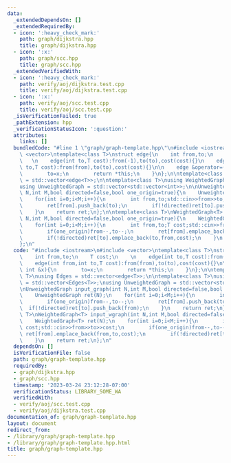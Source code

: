 ```yaml
---
data:
  _extendedDependsOn: []
  _extendedRequiredBy:
  - icon: ':heavy_check_mark:'
    path: graph/dijkstra.hpp
    title: graph/dijkstra.hpp
  - icon: ':x:'
    path: graph/scc.hpp
    title: graph/scc.hpp
  _extendedVerifiedWith:
  - icon: ':heavy_check_mark:'
    path: verify/aoj/dijkstra.test.cpp
    title: verify/aoj/dijkstra.test.cpp
  - icon: ':x:'
    path: verify/aoj/scc.test.cpp
    title: verify/aoj/scc.test.cpp
  _isVerificationFailed: true
  _pathExtension: hpp
  _verificationStatusIcon: ':question:'
  attributes:
    links: []
  bundledCode: "#line 1 \"graph/graph-template.hpp\"\n#include <iostream>\n#include\
    \ <vector>\ntemplate<class T>\nstruct edge{\n    int from,to;\n    T cost;\n \
    \   \n    edge(int to,T cost):from(-1),to(to),cost(cost){}\n    edge(int from,int\
    \ to,T cost):from(from),to(to),cost(cost){}\n\n    edge &operator=(const int &x){\n\
    \        to=x;\n        return *this;\n    }\n};\n\ntemplate<class T>\nusing Edges\
    \ = std::vector<edge<T>>;\n\ntemplate<class T>\nusing WeightedGraph = std::vector<Edges<T>>;\n\
    using UnweightedGraph = std::vector<std::vector<int>>;\n\nUnweightedGraph input_graph(int\
    \ N,int M,bool directed=false,bool one_origin=true){\n    UnweightedGraph ret(N);\n\
    \    for(int i=0;i<M;i++){\n        int from,to;std::cin>>from>>to;\n        if(one_origin)from--,to--;\n\
    \        ret[from].push_back(to);\n        if(!directed)ret[to].push_back(from);\n\
    \    }\n    return ret;\n};\n\ntemplate<class T>\nWeightedGraph<T> input_wgraph(int\
    \ N,int M,bool directed=false,bool one_origin=true){\n    WeightedGraph<T> ret(N);\n\
    \    for(int i=0;i<M;i++){\n        int from,to;T cost;std::cin>>from>>to>>cost;\n\
    \        if(one_origin)from--,to--;\n        ret[from].emplace_back(from,to,cost);\n\
    \        if(!directed)ret[to].emplace_back(to,from,cost);\n    }\n    return ret;\n\
    };\n"
  code: "#include <iostream>\n#include <vector>\ntemplate<class T>\nstruct edge{\n\
    \    int from,to;\n    T cost;\n    \n    edge(int to,T cost):from(-1),to(to),cost(cost){}\n\
    \    edge(int from,int to,T cost):from(from),to(to),cost(cost){}\n\n    edge &operator=(const\
    \ int &x){\n        to=x;\n        return *this;\n    }\n};\n\ntemplate<class\
    \ T>\nusing Edges = std::vector<edge<T>>;\n\ntemplate<class T>\nusing WeightedGraph\
    \ = std::vector<Edges<T>>;\nusing UnweightedGraph = std::vector<std::vector<int>>;\n\
    \nUnweightedGraph input_graph(int N,int M,bool directed=false,bool one_origin=true){\n\
    \    UnweightedGraph ret(N);\n    for(int i=0;i<M;i++){\n        int from,to;std::cin>>from>>to;\n\
    \        if(one_origin)from--,to--;\n        ret[from].push_back(to);\n      \
    \  if(!directed)ret[to].push_back(from);\n    }\n    return ret;\n};\n\ntemplate<class\
    \ T>\nWeightedGraph<T> input_wgraph(int N,int M,bool directed=false,bool one_origin=true){\n\
    \    WeightedGraph<T> ret(N);\n    for(int i=0;i<M;i++){\n        int from,to;T\
    \ cost;std::cin>>from>>to>>cost;\n        if(one_origin)from--,to--;\n       \
    \ ret[from].emplace_back(from,to,cost);\n        if(!directed)ret[to].emplace_back(to,from,cost);\n\
    \    }\n    return ret;\n};\n"
  dependsOn: []
  isVerificationFile: false
  path: graph/graph-template.hpp
  requiredBy:
  - graph/dijkstra.hpp
  - graph/scc.hpp
  timestamp: '2023-03-24 23:12:28-07:00'
  verificationStatus: LIBRARY_SOME_WA
  verifiedWith:
  - verify/aoj/scc.test.cpp
  - verify/aoj/dijkstra.test.cpp
documentation_of: graph/graph-template.hpp
layout: document
redirect_from:
- /library/graph/graph-template.hpp
- /library/graph/graph-template.hpp.html
title: graph/graph-template.hpp
---
```

